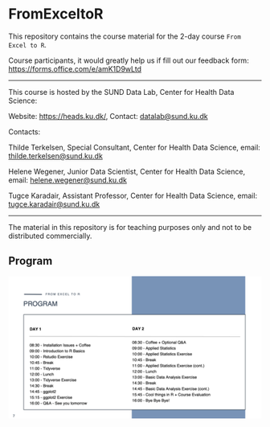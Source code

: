 # FromExceltoR

This repository contains the course material for the 2-day course `From Excel to R`.

Course participants, it would greatly help us if fill out our feedback form: <https://forms.office.com/e/amK1D9wLtd>



---

This course is hosted by the SUND Data Lab, Center for Health Data Science:   

Website: https://heads.ku.dk/, Contact: datalab@sund.ku.dk


Contacts:

Thilde Terkelsen, Special Consultant,
Center for Health Data Science,
email: thilde.terkelsen@sund.ku.dk

Helene Wegener, Junior Data Scientist,
Center for Health Data Science,
email: helene.wegener@sund.ku.dk

Tugce Karadair, Assistant Professor,
Center for Health Data Science,
email: tugce.karadair@sund.ku.dk

---

The material in this repository is for teaching purposes only and not to be distributed commercially.

## Program

![image](https://github.com/Center-for-Health-Data-Science/FromExceltoR/blob/2024_Oct/Teachers/images/Program.png)
